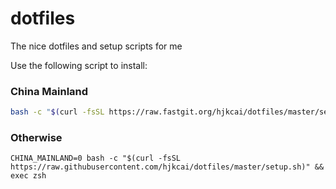 # dotfiles

The nice dotfiles and setup scripts for me

Use the following script to install:

### China Mainland

```bash
bash -c "$(curl -fsSL https://raw.fastgit.org/hjkcai/dotfiles/master/setup.sh)" && exec zsh
```

### Otherwise

```
CHINA_MAINLAND=0 bash -c "$(curl -fsSL https://raw.githubusercontent.com/hjkcai/dotfiles/master/setup.sh)" && exec zsh
```
